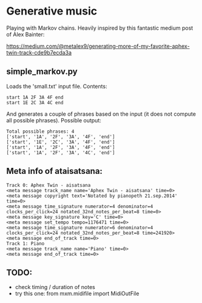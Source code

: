 # Generative music
Playing with Markov chains. Heavily inspired by this fantastic medium post of Alex Bainter:

https://medium.com/@metalex9/generating-more-of-my-favorite-aphex-twin-track-cde9b7ecda3a


## simple_markov.py
Loads the 'small.txt' input file. Contents:

    start 1A 2F 3A 4F end
    start 1E 2C 3A 4C end

And generates a couple of phrases based on the input (it does not compute all possible phrases). Possible output:

    Total possible phrases: 4
    ['start', '1A', '2F', '3A', '4F', 'end']
    ['start', '1E', '2C', '3A', '4F', 'end']
    ['start', '1A', '2F', '3A', '4F', 'end']
    ['start', '1A', '2F', '3A', '4C', 'end']

## Meta info of ataisatsana:

    Track 0: Aphex Twin - aisatsana
    <meta message track_name name='Aphex Twin - aisatsana' time=0>
    <meta message copyright text='Notated by pianopeth 21.sep.2014' time=0>
    <meta message time_signature numerator=4 denominator=4 clocks_per_click=24 notated_32nd_notes_per_beat=8 time=0>
    <meta message key_signature key='C' time=0>
    <meta message set_tempo tempo=1176471 time=0>
    <meta message time_signature numerator=6 denominator=4 clocks_per_click=24 notated_32nd_notes_per_beat=8 time=241920>
    <meta message end_of_track time=0>
    Track 1: Piano
    <meta message track_name name='Piano' time=0>
    <meta message end_of_track time=0>

## TODO:
- check timing / duration of notes
- try this one: from mxm.midifile import MidiOutFile


